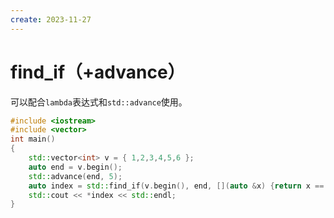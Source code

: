 ```yaml
---
create: 2023-11-27
---
```

# find_if（+advance）

​	可以配合`lambda`表达式和`std::advance`使用。

```C++
#include <iostream>
#include <vector>
int main()
{
    std::vector<int> v = { 1,2,3,4,5,6 };
    auto end = v.begin();
    std::advance(end, 5);
    auto index = std::find_if(v.begin(), end, [](auto &x) {return x == 1; });
    std::cout << *index << std::endl;
}
```

